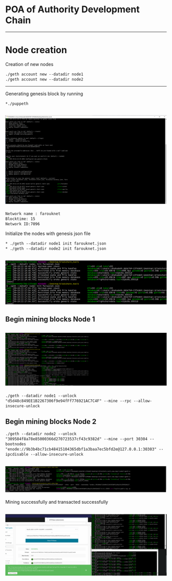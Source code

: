 # POA of Authority Development Chain 
---
# **Node creation**
Creation of new nodes 
```
./geth account new --datadir node1
./geth account new --datadir node2
```
----

Generating genesis block by running 
```
*./puppeth
```

## ![headline_photo](screenshots/Screenshots.jpg)
```
Network name : farouknet
Blocktime: 15
Network ID:7096
```
Initialize the nodes with genesis json file 
```
* ./geth --datadir node1 init farouknet.json 
* ./geth --datadir node2 init farouknet.json
```

## ![headline_photo](Screenshots/Screenshot1.jpg)

## Begin mining blocks Node 1 

## ![headline_photo](Screenshots/Screenshot3.jpg)
```
./geth --datadir node1 --unlock "d5d48c849EE1B2267306f9e94fFf776921AC7C4F" --mine --rpc --allow-insecure-unlock
 ```

 ## Begin mining blocks Node 2

  ```
./geth --datadir node2 --unlock "309584f8a78e85000366d270723537cf43c9382d" --mine --port 30304 --bootnodes "enode://9b3b4bc71cb48415104365dbf1a3baa7ec5bfd2e@127.0.0.1:30303" --ipcdisable --allow-insecure-unlock
 ```
## ![headline_photo](Screenshots/Screenshot5.jpg)

Mining successfully and transacted successfully

## ![headline_photo](Screenshots/Screenshot6.jpg)